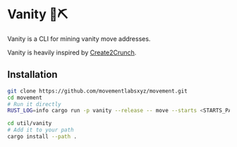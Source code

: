 # Vanity 🧂⛏️

Vanity is a CLI for mining vanity move addresses.

Vanity is heavily inspired by [Create2Crunch](https://github.com/0age/create2crunch).

## Installation

```bash
git clone https://github.com/movementlabsxyz/movement.git
cd movement
# Run it directly
RUST_LOG=info cargo run -p vanity --release -- move --starts <STARTS_PATTERN> --ends <ENDS_PATTERN>

cd util/vanity
# Add it to your path
cargo install --path .
```
